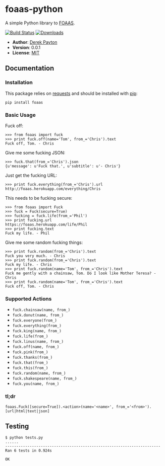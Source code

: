 foaas-python
============

A simple Python library to [FOAAS].

[![Build Status](https://secure.travis-ci.org/dmpayton/foaas-python.png)](http://travis-ci.org/dmpayton/foaas-python)
[![Downloads](https://pypip.in/d/foaas/badge.png)](https://crate.io/packages/foaas/)


* **Author**: [Derek Payton]
* **Version**: 0.0.1
* **License**: [MIT]

Documentation
-------------

### Installation

This package relies on [requests] and should be installed with [pip]:

```
pip install foaas
```

### Basic Usage

Fuck off:

```
>>> from foaas import fuck
>>> print fuck.off(name='Tom', from_='Chris').text
Fuck off, Tom. - Chris
```

Give me some fucking JSON:

```
>>> fuck.that(from_='Chris').json
{u'message': u'Fuck that.', u'subtitle': u'- Chris'}
```

Just get the fucking URL:

```
>>> print fuck.everything(from_='Chris').url
http://foaas.herokuapp.com/everything/Chris
```

This needs to be fucking secure:

```
>>> from foaas import Fuck
>>> fuck = Fuck(secure=True)
>>> fucking = fuck.life(from_='Phil')
>>> print fucking.url
https://foaas.herokuapp.com/life/Phil
>>> print fucking.text
Fuck my life. - Phil
```

Give me some random fucking things:

```
>>> print fuck.random(from_='Chris').text
Fuck you very much. - Chris
>>> print fuck.random(from_='Chris').text
Fuck my life. - Chris
>>> print fuck.random(name='Tom', from_='Chris').text
Fuck me gently with a chainsaw, Tom. Do I look like Mother Teresa? - Chris
>>> print fuck.random(name='Tom', from_='Chris').text
Fuck off, Tom. - Chris
```

### Supported Actions

 * `fuck.chainsaw(name, from_)`
 * `fuck.donut(name, from_)`
 * `fuck.everyone(from_)`
 * `fuck.everything(from_)`
 * `fuck.king(name, from_)`
 * `fuck.life(from_)`
 * `fuck.linus(name, from_)`
 * `fuck.off(name, from_)`
 * `fuck.pink(from_)`
 * `fuck.thanks(from_)`
 * `fuck.that(from_)`
 * `fuck.this(from_)`
 * `fuck.random(name, from_)`
 * `fuck.shakespeare(name, from_)`
 * `fuck.you(name, from_)`

### tl;dr

```
foaas.Fuck([secure=True]).<action>(name='<name>', from_='<from>').[url|html|text|json]
```

Testing
-------

```
$ python tests.py
......
----------------------------------------------------------------------
Ran 6 tests in 0.924s

OK
```

[FOAAS]: http://foaas.com/
[Derek Payton]: http://dmpayton.com
[MIT]: https://github.com/dmpayton/foaas-python/blob/master/LICENSE
[requests]: http://python-requests.org/
[pip]: http://www.pip-installer.org/
